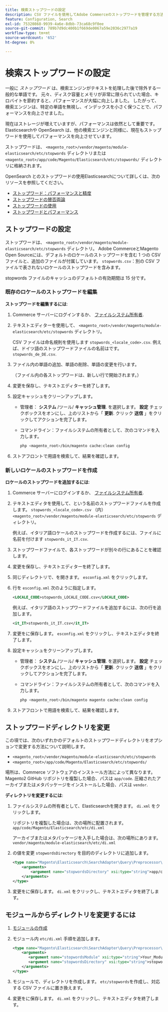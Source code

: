 ```yaml
---
title: 検索ストップワードの設定
description: CSV ファイルを使用してAdobe Commerceのストップワードを管理する方法を説明します。
feature: Configuration, Search
exl-id: 75320868-9939-4a6e-8dbb-73ca68c9f0ee
source-git-commit: 789b7d9dc400b1f669de0067a59e2036c2977a19
workflow-type: tm+mt
source-wordcount: '652'
ht-degree: 0%

---
```


# 検索ストップワードの設定

一般に _ストップワード_ は、検索エンジンがテキストを処理した後で除外する一般的な単語です。 元々、ディスク容量とメモリが非常に限られていた場合、キロバイトを節約すると、パフォーマンスが大幅に向上しました。 したがって、検索エンジンは、特定の単語を無視し、インデックスを小さく保つことで、パフォーマンスを向上させました。

現在はストレージが増えていますが、パフォーマンスは依然として重要です。 Elasticsearchや OpenSearch は、他の検索エンジンと同様に、現在もストップワードを使用してパフォーマンスを向上させています。

ストップワードは、 `<magento_root>/vendor/magento/module-elasticsearch/etc/stopwords` ディレクトリまたは `<magento_root>/app/code/Magento/Elasticsearch/etc/stopwords/` ディレクトリに格納されます。

OpenSearch とのストップワードの使用Elasticsearchについて詳しくは、次のリソースを参照してください。

- [ストップワード：パフォーマンスと精度](https://www.elastic.co/guide/en/elasticsearch/guide/current/stopwords.html)
- [ストップワードの賛否両論](https://www.elastic.co/guide/en/elasticsearch/guide/current/pros-cons-stopwords.html)
- [ストップワードの使用](https://www.elastic.co/guide/en/elasticsearch/guide/current/using-stopwords.html)
- [ストップワードとパフォーマンス](https://www.elastic.co/guide/en/elasticsearch/guide/current/stopwords-performance.html)

## ストップワードの設定

ストップワードは、 `<magento_root>/vendor/magento/module-elasticsearch/etc/stopwords` ディレクトリ。 Adobe CommerceとMagento Open Sourceには、デフォルトのロケールのストップワードを含む 1 つの CSV ファイルと、追加のファイルが付属しています。 `stopwords.csv`：別の CSV ファイルで表されないロケールのストップワードを含みます。

stopwords ファイルのキャッシュのデフォルトの有効期間は 15 分です。

### 既存のロケールのストップワードを編集

**ストップワードを編集するには**:

1. Commerce サーバーにログインするか、 [ファイルシステム所有者](../../installation/prerequisites/file-system/overview.md).
1. テキストエディターを使用して、 `<magento_root>/vendor/magento/module-elasticsearch/etc/stopwords` ディレクトリ。

   CSV ファイルは命名規則を使用します `stopwords_<locale_code>.csv`. 例えば、ドイツ語のストップワードファイルの名前はです。 `stopwords_de_DE.csv`.

1. ファイル内の単語の追加、単語の削除、単語の変更を行います。

   （ファイル内の各ストップワードは、新しい行で開始されます。）

1. 変更を保存し、テキストエディターを終了します。
1. 設定キャッシュをクリーンアップします。

   - 管理者： **システム** /ツール/ **キャッシュ管理**. を選択します。 **設定** チェックボックスをオンにし、上のリストから「 **更新**. クリック **送信** 」をクリックしてアクションを完了します。

   - コマンドライン：ファイルシステムの所有者として、次のコマンドを入力します。

     ```bash
     php <magento_root>/bin/magento cache:clean config
     ```

1. ストアフロントで用語を検索して、結果を確認します。

### 新しいロケールのストップワードを作成

**ロケールのストップワードを追加するには**:

1. Commerce サーバーにログインするか、 [ファイルシステム所有者](../../installation/prerequisites/file-system/overview.md).

1. テキストエディタを使用して、という名前のストップワードファイルを作成します。 `stopwords_<locale_code>.csv` （内） `<magento_root>/vendor/magento/module-elasticsearch/etc/stopwords` ディレクトリ。

   例えば、イタリア語ロケールのストップワードを作成するには、ファイルに名前を付けます `stopwords_it_IT.csv`.

1. ストップワードファイルで、各ストップワードが別々の行にあることを確認します。
1. 変更を保存し、テキストエディターを終了します。
1. 同じディレクトリで、を開きます。 `esconfig.xml` をクリックします。
1. 行を `esconfig.xml` 次のように指定します。

   ```xml
   <LOCALE_CODE>stopwords_LOCALE_CODE.csv</LOCALE_CODE>
   ```

   例えば、イタリア語のストップワードファイルを追加するには、次の行を追加します。

   ```xml
   <it_IT>stopwords_it_IT.csv</it_IT>
   ```

1. 変更をに保存します。 `esconfig.xml` をクリックし、テキストエディタを終了します。
1. 設定キャッシュをクリーンアップします。

   - 管理者： **システム** /ツール/ **キャッシュ管理**. を選択します。 **設定** チェックボックスをオンにし、上のリストから「 **更新**. クリック **送信** 」をクリックしてアクションを完了します。

   - コマンドライン：ファイルシステムの所有者として、次のコマンドを入力します。

     ```bash
     php <magento_root>/bin/magento magento cache:clean config
     ```

1. ストアフロントで用語を検索して、結果を確認します。

## ストップワードディレクトリを変更

この項では、次のいずれかのデフォルトのストップワードディレクトリをオプションで変更する方法について説明します。

- `<magento_root>/vendor/magento/module-elasticsearch/etc/stopwords`
- `<magento_root>/app/code/Magento/Elasticsearch/etc/stopwords/`

場所は、Commerce ソフトウェアのインストール方法によって異なります。 Magento2 GitHub リポジトリを複製した場合、パスは `app/code`. 圧縮されたアーカイブまたはメタパッケージをインストールした場合、パスは `vendor`.

**ディレクトリを変更するには**:

1. ファイルシステムの所有者として、Elasticsearchを開きます。 `di.xml` をクリックします。

   リポジトリを複製した場合は、次の場所に配置されます。 `app/code/Magento/Elasticsearch/etc/di.xml`

   アーカイブまたはメタパッケージを入手した場合は、次の場所にあります。 `vendor/magento/module-elasticsearch/etc/di.xml`

1. の値を変更 `stopwordsDirectory` を目的のディレクトリに追加します。

   ```xml
   <type name="Magento\Elasticsearch\SearchAdapter\Query\Preprocessor\Stopwords">
       <arguments>
           <argument name="stopwordsDirectory" xsi:type="string">app/code/Magento/Elasticsearch/etc/stopwords</argument>
       </arguments>
   </type>
   ```

1. 変更をに保存します。 `di.xml` をクリックし、テキストエディタを終了します。

## モジュールからディレクトリを変更するには

1. [モジュールの作成](https://developer.adobe.com/commerce/php/development/build/component-file-structure/)
1. モジュール内 `etc/di.xml` 手順を追加します。

   ```xml
   <type name="Magento\Elasticsearch\SearchAdapter\Query\Preprocessor\Stopwords">
       <arguments>
          <argument name="stopwordsModule" xsi:type="string">Your_Module</argument>
          <argument name="stopwordsDirectory" xsi:type="string">stopwords</argument>
       </arguments>
   </type>
   ```

1. モジュールで、ディレクトリを作成します。 `etc/stopwords`を作成し、対応する CSV ファイルに置き換えます。

1. 変更をに保存します。 `di.xml` をクリックし、テキストエディタを終了します。
